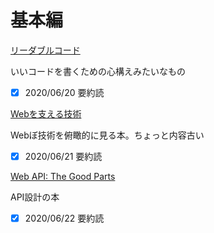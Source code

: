# 基本編
[リーダブルコード](https://www.amazon.co.jp/dp/4873115655/ref=cm_sw_em_r_mt_dp_U_R-s8EbGSYF073)

いいコードを書くための心構えみたいなもの

- [x] 2020/06/20 要約読

[Webを支える技術](https://www.amazon.co.jp/dp/4774142042/ref=cm_sw_r_tw_dp_U_x_fat8Eb5P7B0HX)

Webぼ技術を俯瞰的に見る本。ちょっと内容古い

- [x] 2020/06/21 要約読

[Web API: The Good Parts](https://www.amazon.co.jp/dp/4873116864/ref=cm_sw_r_tw_dp_U_x_xbt8Eb4FY6GCK)

API設計の本

- [x] 2020/06/22 要約読
